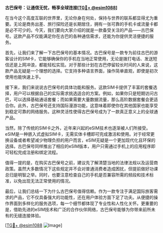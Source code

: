 **古巴保号：让通信无忧，畅享全球连接[[TG💪+ @esim1088](https://t.me/s/esim1088)]**

在当今这个高度互联的世界里，无论你身在何处，保持与世界的联系都显得尤为重要。无论是商务出差、旅行探险还是长期居住，拥有一张可靠的手机卡或流量卡都是必不可少的。今天，我们要向大家介绍的就是一款备受关注的产品——古巴保号。这款产品不仅能满足你在古巴的各种通信需求，还能为你提供灵活便捷的服务。

首先，让我们来了解一下古巴保号的基本情况。古巴保号是一款专为前往古巴的游客设计的SIM卡，它能够确保你的手机在当地正常使用，无论是拨打电话、发送短信还是上网冲浪，都能轻松实现。对于那些计划在古巴停留较长时间的人来说，这款产品无疑是一个理想的选择。它支持多种语言界面，操作简单直观，即使是初次使用也能快速上手。

接下来，我们来说说古巴保号的具体功能和服务。这款SIM卡提供了丰富的套餐选择，用户可以根据自己的实际需求挑选适合的方案。例如，如果你只是短期访问古巴，可以选择基础通话套餐；而如果需要大量数据流量，那么高阶数据套餐会更适合你。此外，古巴保号还支持国际漫游功能，这意味着即使你在其他国家也能享受到稳定可靠的网络服务。这种灵活性使得古巴保号成为了一款真正意义上的全球通产品。

当然，除了传统的SIM卡之外，近年来兴起的eSIM技术也逐渐被人们所接受。eSIM是一种嵌入式虚拟SIM卡，无需实体卡槽即可完成激活和使用。对于经常更换设备或者希望减少物理负担的用户而言，eSIM无疑是一个更加现代化且环保的选择。古巴保号同样推出了相应的eSIM版本，用户只需通过手机上的应用程序即可轻松完成注册和绑定流程。

值得一提的是，在购买古巴保号之前，建议先了解清楚当地的法律法规以及运营商政策。虽然大多数情况下这些规定并不会对普通消费者造成困扰，但提前做好功课总归是明智之举。同时，也要注意检查自己的手机是否兼容所需的频段和技术标准，以免出现无法正常使用的情况。

最后，让我们总结一下为什么古巴保号值得信赖。作为一款专注于满足国际旅客需求的产品，它不仅具备强大的功能性，还在用户体验方面下足了功夫。从便捷的操作界面到多样化的服务选项，每一个细节都体现了专业性和人性化关怀。更重要的是，借助先进的eSIM技术和广泛的合作伙伴网络，古巴保号能够为你带来前所未有的无缝连接体验。

[[TG💪+ @esim1088](https://t.me/s/esim1088) ![Image](https://i.postimg.cc/4NQfJmqS/Snipaste-2025-05-13-00-14-12.png)]